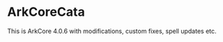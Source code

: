 ArkCoreCata
===========

This is ArkCore 4.0.6 with modifications, custom fixes, spell updates etc. 
